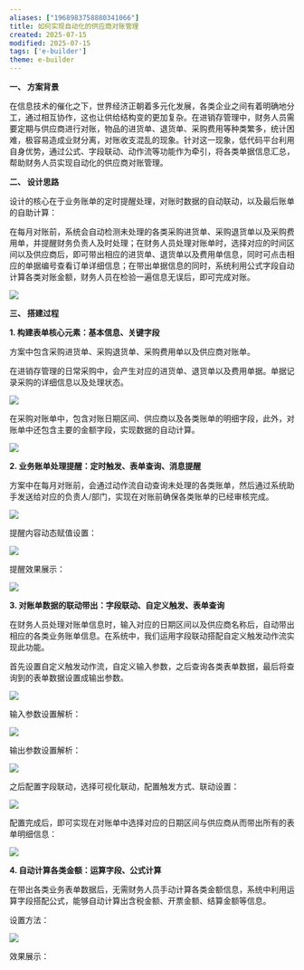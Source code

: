 ```yaml
---
aliases: ["1968983758880341066"]
title: 如何实现自动化的供应商对账管理
created: 2025-07-15
modified: 2025-07-15
tags: ['e-builder']
theme: e-builder
---
```


**一、 方案背景**

在信息技术的催化之下，世界经济正朝着多元化发展，各类企业之间有着明确地分工，通过相互协作，这也让供给结构变的更加复杂。在进销存管理中，财务人员需要定期与供应商进行对账，物品的进货单、退货单、采购费用等种类繁多，统计困难，极容易造成业财分离，对账收支混乱的现象。针对这一现象，低代码平台利用自身优势，通过公式、字段联动、动作流等功能作为牵引，将各类单据信息汇总，帮助财务人员实现自动化的供应商对账管理。

**二、 设计思路**

设计的核心在于业务账单的定时提醒处理，对账时数据的自动联动，以及最后账单的自助计算：

在每月对账前，系统会自动检测未处理的各类采购进货单、采购退货单以及采购费用单，并提醒财务负责人及时处理；在财务人员处理对账单时，选择对应的时间区间以及供应商后，即可带出相应的进货单、退货单以及费用单信息，同时可点击相应的单据编号查看订单详细信息；在带出单据信息的同时，系统利用公式字段自动计算各类对账金额，财务人员在检验一遍信息无误后，即可完成对账。

![](https://myhelpdoc.oss-cn-heyuan.aliyuncs.com/mdimages/0c810805b423cc35e3d87f227d40b391.jpg)

**三、 搭建过程**

**1. 构建表单核心元素：基本信息、关键字段**

方案中包含采购进货单、采购退货单、采购费用单以及供应商对账单。

在进销存管理的日常采购中，会产生对应的进货单、退货单以及费用单据。单据记录采购的详细信息以及处理状态。

![](https://myhelpdoc.oss-cn-heyuan.aliyuncs.com/mdimages/bd5bae3a3f2b5a4049331e3ae79c880b.jpg)

在采购对账单中，包含对账日期区间、供应商以及各类账单的明细字段，此外，对账单中还包含主要的金额字段，实现数据的自动计算。

![](https://myhelpdoc.oss-cn-heyuan.aliyuncs.com/mdimages/bdef20d420def08e4a96d98f1376392e.jpg)

**2. 业务账单处理提醒：定时触发、表单查询、消息提醒**

方案中在每月对账前，会通过动作流自动查询未处理的各类账单，然后通过系统助手发送给对应的负责人/部门，实现在对账前确保各类账单的已经审核完成。

![](https://myhelpdoc.oss-cn-heyuan.aliyuncs.com/mdimages/72d55431186c0531e7387704c5d2ad7f.jpg)

提醒内容动态赋值设置：

![](https://myhelpdoc.oss-cn-heyuan.aliyuncs.com/mdimages/89a5c3ff3674e49da9086dbf083ae948.jpg)

提醒效果展示：

![](https://myhelpdoc.oss-cn-heyuan.aliyuncs.com/mdimages/f6c4f377c0a9fd9458c40452891262c9.jpg)

**3. 对账单数据的联动带出：字段联动、自定义触发、表单查询**

在财务人员处理对账单信息时，输入对应的日期区间以及供应商名称后，自动带出相应的各类业务账单信息。在系统中，我们运用字段联动搭配自定义触发动作流实现此功能。

首先设置自定义触发动作流，自定义输入参数，之后查询各类表单数据，最后将查询到的表单数据设置成输出参数。

![](https://myhelpdoc.oss-cn-heyuan.aliyuncs.com/mdimages/656c67646b39b53632ee766d6c87edb8.jpg)

输入参数设置解析：

![](https://myhelpdoc.oss-cn-heyuan.aliyuncs.com/mdimages/5f4763dce0b52461643079f2db709eee.jpg)

输出参数设置解析：

![](https://myhelpdoc.oss-cn-heyuan.aliyuncs.com/mdimages/155b44f1b2639cab5c6efdf375b50a3f.jpg)

之后配置字段联动，选择可视化联动，配置触发方式、联动设置：

![](https://myhelpdoc.oss-cn-heyuan.aliyuncs.com/mdimages/b17cec466a4df96c4da3883a736a2b94.jpg)

配置完成后，即可实现在对账单中选择对应的日期区间与供应商从而带出所有的表单明细信息：

**![](https://myhelpdoc.oss-cn-heyuan.aliyuncs.com/mdimages/31b2e2c3b6e2f1019b9a94632c9edbb7.jpg)**

**4. 自动计算各类金额：运算字段、公式计算**

在带出各类业务表单数据后，无需财务人员手动计算各类金额信息，系统中利用运算字段搭配公式，能够自动计算出含税金额、开票金额、结算金额等信息。

设置方法：

![](https://myhelpdoc.oss-cn-heyuan.aliyuncs.com/mdimages/fcb543e78bcd0d9cd968b3785b40a7ad.jpg)

效果展示：

